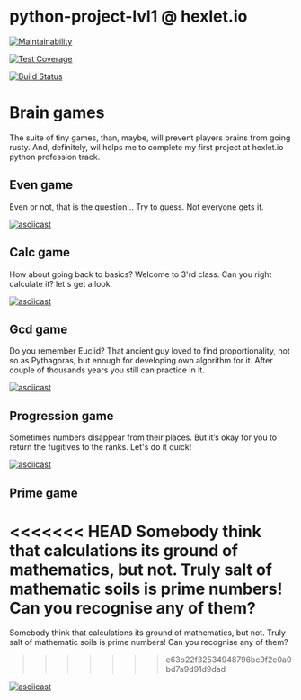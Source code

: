 # python-project-lvl1 @ hexlet.io

[![Maintainability](https://api.codeclimate.com/v1/badges/a99a88d28ad37a79dbf6/maintainability)](https://codeclimate.com/github/codeclimate/codeclimate/maintainability)

[![Test Coverage](https://api.codeclimate.com/v1/badges/a99a88d28ad37a79dbf6/test_coverage)](https://codeclimate.com/github/codeclimate/codeclimate/test_coverage)

[![Build Status](https://travis-ci.com/aa989190f363e46d/python-project-lvl1.svg?branch=master)](https://travis-ci.com/aa989190f363e46d/python-project-lvl1)

# Brain games

The suite of tiny games, than, maybe, will prevent players brains from going rusty. And, definitely, wil helps me to complete my first project at hexlet.io python profession track.

## Even game

Even or not, that is the question!.. Try to guess. Not everyone gets it.

[![asciicast](https://asciinema.org/a/w3Cp7sMIS1tK4xFIYSzhH3IOv.svg)](https://asciinema.org/a/w3Cp7sMIS1tK4xFIYSzhH3IOv)

## Calc game

How about going back to basics? Welcome to 3'rd class. Can you right calculate it? let's get a look.

[![asciicast](https://asciinema.org/a/4LMu4tAztIyB1zuVAXP5PeAzh.svg)](https://asciinema.org/a/4LMu4tAztIyB1zuVAXP5PeAzh)

## Gcd game

Do you remember Euclid? That ancient guy loved to find proportionality, not so as Pythagoras, but enough for developing own algorithm for it. After couple of thousands years you still can practice in it. 

[![asciicast](https://asciinema.org/a/CBF1iZKsqgAJGu1w1BeMvOuOs.svg)](https://asciinema.org/a/CBF1iZKsqgAJGu1w1BeMvOuOs)

## Progression game

Sometimes numbers disappear from their places. But it’s okay for you to return the fugitives to the ranks. Let's do it quick!

[![asciicast](https://asciinema.org/a/XLBsq8PCQi4xcudgFHxRrPOgu.svg)](https://asciinema.org/a/XLBsq8PCQi4xcudgFHxRrPOgu)

## Prime game

<<<<<<< HEAD
Somebody think that calculations its ground of mathematics, but not. Truly salt of mathematic soils is prime numbers! Can you recognise any of them? 
=======
Somebody think that calculations its ground of mathematics, but not. Truly salt of mathematic soils is prime numbers! Can you recognise any of them?
>>>>>>> e63b22f32534948796bc9f2e0a0bd7a9d91d9dad

[![asciicast](https://asciinema.org/a/8AUTdMWSv9UVmEbBLIxP9y5kC.svg)](https://asciinema.org/a/8AUTdMWSv9UVmEbBLIxP9y5kC)
